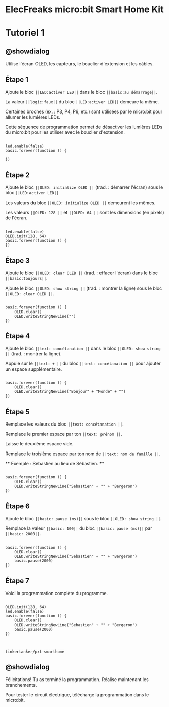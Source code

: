 # ElecFreaks micro:bit Smart Home Kit

# Tutoriel 1

## @showdialog

Utilise l'écran OLED, les capteurs, le bouclier d'extension et les câbles.

## Étape 1

Ajoute le bloc ``||LED:activer LED||`` dans le bloc ``||basic:au démarrage||``.

La valeur ``||logic:faux||`` du bloc ``||LED:activer LED||`` demeure la même.

Certaines broches (ex. :  P3, P4, P6, etc.) sont utilisées par le micro:bit pour allumer les lumières LEDs.

Cette séquence de programmation permet de désactiver les lumières LEDs du micro:bit pour les utiliser avec le bouclier d'extension.

```blocks

led.enable(false)
basic.forever(function () {
	
})

```

## Étape 2

Ajoute le bloc ``||OLED: initialize OLED ||`` (trad. : démarrer l'écran) sous le bloc ``||LED:activer LED||``

Les valeurs du bloc ``||OLED: initialize OLED ||`` demeurent les mêmes.

Les valeurs ``||OLED: 128 ||`` et ``||OLED: 64 ||`` sont les dimensions (en pixels) de l'écran.

```blocks

led.enable(false)
OLED.init(128, 64)
basic.forever(function () {
})

```

## Étape 3

Ajoute le bloc ``||OLED: clear OLED ||`` (trad. : effacer l'écran) dans le bloc ``||basic:toujours||``.

Ajoute le bloc ``||OLED: show string ||`` (trad. : montrer la ligne) sous le bloc ``||OLED: clear OLED ||``.


```blocks

basic.forever(function () {
    OLED.clear()
    OLED.writeStringNewLine("")
})

```

## Étape 4

Ajoute le bloc ``||text: concétanation ||`` dans le bloc ``||OLED: show string ||`` (trad. : montrer la ligne).

Appuie sur le ``||text: + ||`` du bloc ``||text: concétanation ||`` pour ajouter un espace supplémentaire.


```blocks

basic.forever(function () {
    OLED.clear()
    OLED.writeStringNewLine("Bonjour" + "Monde" + "")
})

```

## Étape 5

Remplace les valeurs du bloc ``||text: concétanation ||``.

Remplace le premier espace par ton ``||text: prénom ||``.

Laisse le deuxième espace vide.

Remplace le troisième espace par ton nom de ``||text: nom de famille ||``.

** Exemple : Sebastien au lieu de Sébastien. **


```blocks

basic.forever(function () {
    OLED.clear()
    OLED.writeStringNewLine("Sebastien" + "" + "Bergeron")
})

```

## Étape 6

Ajoute le bloc ``||basic: pause (ms)||`` sous le bloc ``||OLED: show string ||``.

Remplace la valeur  ``||basic: 100||`` du bloc ``||basic: pause (ms)||`` par ``||basic: 2000||``.

```blocks

basic.forever(function () {
    OLED.clear()
    OLED.writeStringNewLine("Sebastien" + "" + "Bergeron")
    basic.pause(2000)
})

```

## Étape 7

Voici la programmation complète du programme.

```blocks

OLED.init(128, 64)
led.enable(false)
basic.forever(function () {
    OLED.clear()
    OLED.writeStringNewLine("Sebastien" + "" + "Bergeron")
    basic.pause(2000)
})


```

```package

tinkertanker/pxt-smarthome

```

## @showdialog 

Félicitations! Tu as terminé la programmation. Réalise maintenant les branchements.

Pour tester le circuit électrique, télécharge la programmation dans le micro:bit.